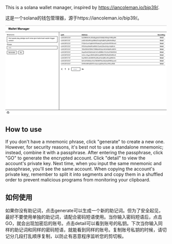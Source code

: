 This is a solana wallet manager, inspired by https://iancoleman.io/bip39/.

这是一个solana的钱包管理器，源于https://iancoleman.io/bip39/。

![alt text](static/image.png)

## How to use

If you don't have a mnemonic phrase, click "generate" to create a new one. However, for security reasons, it's best not to use a standalone mnemonic; instead, combine it with a passphrase. After entering the passphrase, click "GO" to generate the encrypted account. Click "detail" to view the account's private key. Next time, when you input the same mnemonic and passphrase, you'll see the same account. When copying the account's private key, remember to split it into segments and copy them in a shuffled order to prevent malicious programs from monitoring your clipboard.


## 如何使用

如果你没有助记词，点击generate可以生成一个新的助记词。但为了安全起见，最好不要使用单独的助记词，请配合密码短语使用。当你输入密码短语后，点击GO，就会出现加密后的账号。点击detail可以看到账号的私钥。下次当你输入同样的助记词和同样的密码短语，就能看到同样的账号。复制账号私钥的时候，请切记分几段打乱顺序复制，以防止有恶意程序监听您的剪切板。
